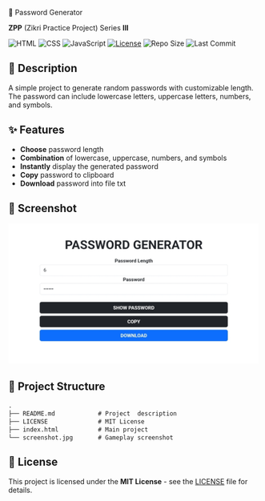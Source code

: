  🔑 Password Generator

**ZPP** (Zikri Practice Project) Series **III**

![HTML](https://img.shields.io/badge/HTML-orange?logo=html5)
![CSS](https://img.shields.io/badge/Bootstrap-purple?logo=bootstrap)
![JavaScript](https://img.shields.io/badge/JavaScript-yellow?logo=javascript)
[![License](https://img.shields.io/badge/license-MIT-green)](https://github.com/zikri-codes/Password-Generator-ZPP-III/blob/main/LICENSE)
![Repo Size](https://img.shields.io/github/repo-size/zikri-codes/Password-Generator-ZPP-III)
![Last Commit](https://img.shields.io/github/last-commit/zikri-codes/Password-Generator-ZPP-III)

## 📌 Description
A simple project to generate random passwords with customizable length. The password can include lowercase letters, uppercase letters, numbers, and symbols.

## ✨ Features
- **Choose** password length
- **Combination** of lowercase, uppercase, numbers, and symbols
- **Instantly** display the generated password
- **Copy** password to clipboard
- **Download** password into file txt

## 📸 Screenshot

<img src="screenshot.jpg" alt="Display Screenshot" width="500"/>

## 📁 Project Structure

```
.
├── README.md            # Project  description
├── LICENSE              # MIT License
├── index.html           # Main project
└── screenshot.jpg       # Gameplay screenshot
```

## 📄 License

This project is licensed under the **MIT License** - see the [LICENSE](https://github.com/zikri-codes/Password-Generator-ZPP-III/blob/main/LICENSE) file for details.
